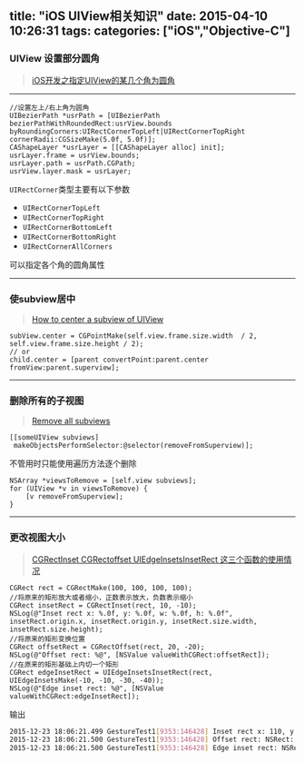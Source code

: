 title: "iOS UIView相关知识"
date: 2015-04-10 10:26:31
tags:
categories: ["iOS","Objective-C"]
---

### UIView 设置部分圆角

> [iOS开发之指定UIView的某几个角为圆角](http://sjh787291806.blog.163.com/blog/static/21396319620131015105856616/)

----

```objc
//设置左上/右上角为圆角
UIBezierPath *usrPath = [UIBezierPath bezierPathWithRoundedRect:usrView.bounds byRoundingCorners:UIRectCornerTopLeft|UIRectCornerTopRight cornerRadii:CGSizeMake(5.0f, 5.0f)];
CAShapeLayer *usrLayer = [[CAShapeLayer alloc] init];
usrLayer.frame = usrView.bounds;
usrLayer.path = usrPath.CGPath;
usrView.layer.mask = usrLayer;
```

`UIRectCorner`类型主要有以下参数

* `UIRectCornerTopLeft`
* `UIRectCornerTopRight`
* `UIRectCornerBottomLeft`
* `UIRectCornerBottomRight`
* `UIRectCornerAllCorners`

可以指定各个角的圆角属性

----

### 使subview居中

> [How to center a subview of UIView](http://stackoverflow.com/questions/11251988/how-to-center-a-subview-of-uiview)

```objc
subView.center = CGPointMake(self.view.frame.size.width  / 2, self.view.frame.size.height / 2);
// or
child.center = [parent convertPoint:parent.center fromView:parent.superview];
```

----

### 删除所有的子视图

> [Remove all subviews](http://stackoverflow.com/questions/2156015/remove-all-subviews)

```objc
[[someUIView subviews]
 makeObjectsPerformSelector:@selector(removeFromSuperview)];
```

不管用时只能使用遍历方法逐个删除
```objc
NSArray *viewsToRemove = [self.view subviews];
for (UIView *v in viewsToRemove) {
    [v removeFromSuperview];
}
```

----

### 更改视图大小

> [CGRectInset CGRectoffset UIEdgeInsetsInsetRect 这三个函数的使用情况](http://blog.csdn.net/ys410900345/article/details/42924827)

```objc
CGRect rect = CGRectMake(100, 100, 100, 100);
//将原来的矩形放大或者缩小，正数表示放大，负数表示缩小
CGRect insetRect = CGRectInset(rect, 10, -10);
NSLog(@"Inset rect x: %.0f, y: %.0f, w: %.0f, h: %.0f", insetRect.origin.x, insetRect.origin.y, insetRect.size.width, insetRect.size.height);
//将原来的矩形变换位置
CGRect offsetRect = CGRectOffset(rect, 20, -20);
NSLog(@"Offset rect: %@", [NSValue valueWithCGRect:offsetRect]);
//在原来的矩形基础上内切一个矩形
CGRect edgeInsetRect = UIEdgeInsetsInsetRect(rect, UIEdgeInsetsMake(-10, -10, -30, -40));
NSLog(@"Edge inset rect: %@", [NSValue valueWithCGRect:edgeInsetRect]);
```
输出
```bash
2015-12-23 18:06:21.499 GestureTest1[9353:146428] Inset rect x: 110, y: 90, w: 80, h: 120
2015-12-23 18:06:21.500 GestureTest1[9353:146428] Offset rect: NSRect: {{120, 80}, {100, 100}}
2015-12-23 18:06:21.500 GestureTest1[9353:146428] Edge inset rect: NSRect: {{90, 90}, {150, 140}}

```
